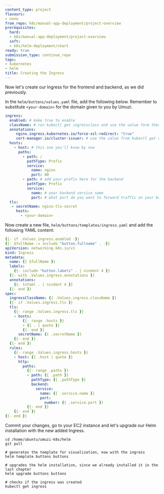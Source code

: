 ```yaml
---
content_type: project
flavours:
- none
from_repo: k8s/manual-app-deployment/project-overview
prerequisites:
  hard:
  - k8s/manual-app-deployment/project-overview
  soft:
  - k8s/helm-deployment/chart
ready: true
submission_type: continue_repo
tags:
- kubernetes
- helm
title: Creating the Ingress
---
```


Now let's create our Ingress for the frontend and backend, as we did previously.

In the `helm/buttons/values.yaml` file, add the following below. Remember to substitute `<your-domain>` for the domain given to you by Umuzi.

```yaml
ingress:
  enabled: # make true to enable
  className: # run kubectl get ingressclass and use the value form there
  annotations: 
     nginx.ingress.kubernetes.io/force-ssl-redirect: "true"
     cert-manager.io/cluster-issuer: # use the value from kubectl get clusterissuer
  hosts:
    - host: # this one you'll know by now
      paths:
        - path: /
          pathType: Prefix
          service:
            name: nginx
            port: 80
        - path: # add your prefix here for the backend
          pathType: Prefix
          service:
            name: # your backend service name
            port: # what port do you want to forward traffic on your backend?
  tls: 
   - secretName: nginx-tls-secret
     hosts:
       - <your-domain>
```

Now create a new file, `helm/buttons/templates/ingress.yaml` and add the following YAML content:

```yaml
{{- if .Values.ingress.enabled -}}
{{- $fullName := include "button.fullname" . -}}
apiVersion: networking.k8s.io/v1
kind: Ingress
metadata:
  name: {{ $fullName }}
  labels:
    {{- include "button.labels" . | nindent 4 }}
  {{- with .Values.ingress.annotations }}
  annotations:
    {{- toYaml . | nindent 4 }}
  {{- end }}
spec:
  ingressClassName: {{ .Values.ingress.className }}
  {{- if .Values.ingress.tls }}
  tls:
    {{- range .Values.ingress.tls }}
    - hosts:
        {{- range .hosts }}
        - {{ . | quote }}
        {{- end }}
      secretName: {{ .secretName }}
    {{- end }}
  {{- end }}
  rules:
    {{- range .Values.ingress.hosts }}
    - host: {{ .host | quote }}
      http:
        paths:
          {{- range .paths }}
          - path: {{ .path }}
            pathType: {{ .pathType }}
            backend:
              service:
                name: {{ .service.name }}
                port:
                  number: {{ .service.port }}
          {{- end }}
    {{- end }}
{{- end }}
```

Commit your changes, go to your EC2 instance and let's upgrade our Helm installation with the new added Ingress.

```
cd /home/ubuntu/umuzi-k8s/helm
git pull

# generates the template for visualization, now with the ingress
helm template buttons buttons

# upgrades the helm installation, since we already installed it in the last chapter
helm upgrade buttons buttons

# checks if the ingress was created
kubectl get ingress
```